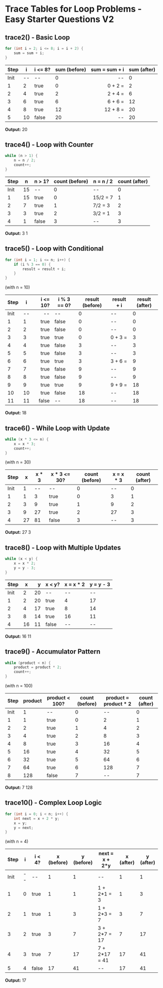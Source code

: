 # Trace Tables for Loop Problems - Easy Starter Questions V2

## trace2() - Basic Loop
```java
for (int i = 2; i <= 8; i = i + 2) {
    sum = sum + i;
}
```

| Step | i   | i <= 8? | sum (before) | sum = sum + i | sum (after) |
| ---- | --- | ------- | ------------ | ------------: | ----------- |
| Init | --  | --      | 0            |            -- | 0           |
| 1    | 2   | true    | 0            |       0 + 2 = | 2           |
| 2    | 4   | true    | 2            |       2 + 4 = | 6           |
| 3    | 6   | true    | 6            |       6 + 6 = | 12          |
| 4    | 8   | true    | 12           |      12 + 8 = | 20          |
| 5    | 10  | false   | 20           |            -- | 20          |

**Output:** 20

## trace4() - Loop with Counter
```java
while (n > 1) {
    n = n / 2;
    count++;
}
```

| Step | n   | n > 1? | count (before) | n = n / 2 | count (after) |
| ---- | --- | ------ | -------------- | --------- | ------------- |
| Init | 15  | --     | 0              | --        | 0             |
| 1    | 15  | true   | 0              | 15/2 = 7  | 1             |
| 2    | 7   | true   | 1              | 7/2 = 3   | 2             |
| 3    | 3   | true   | 2              | 3/2 = 1   | 3             |
| 4    | 1   | false  | 3              | --        | 3             |

**Output:** 3 1

## trace5() - Loop with Conditional
```java
for (int i = 1; i <= n; i++) {
    if (i % 3 == 0) {
        result = result + i;
    }
}
```
(with n = 10)

| Step | i   | i <= 10? | i % 3 == 0? | result (before) | result + i | result (after) |
| ---- | --- | -------: | ----------- | --------------- | ---------- | -------------- |
| Init | --  |       -- | --          | 0               | --         | 0              |
| 1    | 1   |     true | false       | 0               | --         | 0              |
| 2    | 2   |     true | false       | 0               | --         | 0              |
| 3    | 3   |     true | true        | 0               | 0 + 3 =    | 3              |
| 4    | 4   |     true | false       | 3               | --         | 3              |
| 5    | 5   |     true | false       | 3               | --         | 3              |
| 6    | 6   |     true | true        | 3               | 3 + 6 =    | 9              |
| 7    | 7   |     true | false       | 9               | --         | 9              |
| 8    | 8   |     true | false       | 9               | --         | 9              |
| 9    | 9   |     true | true        | 9               | 9 + 9 =    | 18             |
| 10   | 10  |     true | false       | 18              | --         | 18             |
| 11   | 11  |    false | --          | 18              | --         | 18             |

**Output:** 18

## trace6() - While Loop with Update
```java
while (x * 3 <= n) {
    x = x * 3;
    count++;
}
```
(with n = 30)

| Step | x   | x * 3 | x * 3 <= 30? | count (before) | x = x * 3 | count (after) |
| ---- | --- | ----- | ------------ | -------------- | --------- | ------------- |
| Init | 1   | --    | --           | 0              | --        | 0             |
| 1    | 1   | 3     | true         | 0              | 3         | 1             |
| 2    | 3   | 9     | true         | 1              | 9         | 2             |
| 3    | 9   | 27    | true         | 2              | 27        | 3             |
| 4    | 27  | 81    | false        | 3              | --        | 3             |

**Output:** 27 3

## trace8() - Loop with Multiple Updates
```java
while (x < y) {
    x = x * 2;
    y = y - 3;
}
```

| Step | x   |    y | x < y? | x = x * 2 | y = y - 3 |
| ---- | --- | ---: | ------ | --------- | --------- |
| Init | 2   |   20 | --     | --        | --        |
| 1    | 2   |   20 | true   | 4         | 17        |
| 2    | 4   |   17 | true   | 8         | 14        |
| 3    | 8   |   14 | true   | 16        | 11        |
| 4    | 16  |   11 | false  | --        | --        |

**Output:** 16 11

## trace9() - Accumulator Pattern
```java
while (product < n) {
    product = product * 2;
    count++;
}
```
(with n = 100)

| Step | product | product < 100? | count (before) | product = product * 2 | count (after) |
| ---- | ------- | -------------- | -------------- | --------------------- | ------------- |
| Init | 1       | --             | 0              | --                    | 0             |
| 1    | 1       | true           | 0              | 2                     | 1             |
| 2    | 2       | true           | 1              | 4                     | 2             |
| 3    | 4       | true           | 2              | 8                     | 3             |
| 4    | 8       | true           | 3              | 16                    | 4             |
| 5    | 16      | true           | 4              | 32                    | 5             |
| 6    | 32      | true           | 5              | 64                    | 6             |
| 7    | 64      | true           | 6              | 128                   | 7             |
| 8    | 128     | false          | 7              | --                    | 7             |

**Output:** 7 128

## trace10() - Complex Loop Logic
```java
for (int i = 0; i < n; i++) {
    int next = x + 2 * y;
    x = y;
    y = next;
}
```
(with n = 4)

| Step | i   | i < 4? | x (before) | y (before) | next = x + 2*y | x (after) | y (after) |
| ---- | --- | ------ | ---------- | ---------- | -------------- | --------- | --------- |
| Init | --  | --     | 1          | 1          | --             | 1         | 1         |
| 1    | 0   | true   | 1          | 1          | 1 + 2*1 = 3    | 1         | 3         |
| 2    | 1   | true   | 1          | 3          | 1 + 2*3 = 7    | 3         | 7         |
| 3    | 2   | true   | 3          | 7          | 3 + 2*7 = 17   | 7         | 17        |
| 4    | 3   | true   | 7          | 17         | 7 + 2*17 = 41  | 17        | 41        |
| 5    | 4   | false  | 17         | 41         | --             | 17        | 41        |

**Output:** 17